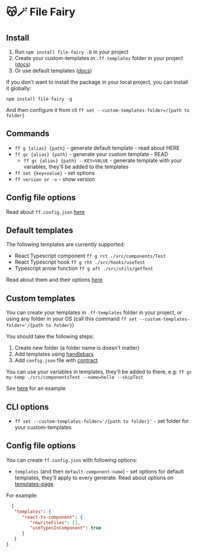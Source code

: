 # 😽🪄 File Fairy

## Install

1. Run `npm install file-fairy -D` in your project
2. Create your custom-templates in `.ff-templates` folder in your project ([docs](./docs/HOW-TO-CREATE-CUSTOM-TEMPLATE.md))
3. Or use default templates ([docs](https://github.com/footzi/file-fairy/blob/main/docs/DEFAULT-TEMPLATES.md))

If you don't want to install the package in your local project, you can install it globally:

`npm install file-fairy -g`

And then configure it from cli `ff set --custom-templates-folder=/{path to folder}`

## Commands
- `ff g {alias} {path}` - generate default template - read about HERE
- `ff gc {alias} {path}` - generate your custom template - READ
    - `ff gc {alias} {path} --KEY=VALUE` - generate template with your variables, they'll be added to the templates
- `ff set {key=value}` - set options
- `ff version or -v` - show version

## Config file options 
Read about `ff.config.json` [here](https://github.com/footzi/file-fairy/blob/main/docs/DEFAULT-TEMPLATES.md)

## Default templates
The following templates are currently supported:
- React Typescript component `ff g rct ./src/components/Test`
- React Typescript hook `ff g rht ./src/hooks/useTest`
- Typescript arrow function `ff g aft ./src/utils/getTest`

Read about them and their options [here](https://github.com/footzi/file-fairy/blob/main/docs/DEFAULT-TEMPLATES.md)

## Custom templates
You can create your templates in `.ff-templates` folder in your project, or using any folder in your OS (call this command `ff set --custom-templates-folder='/{path to folder}`)

You should take the following steps:
1. Create new folder (a folder name is doesn't matter)
2. Add templates using [handlebars](https://handlebarsjs.com/)
3. Add `config.json` file with [contract](https://github.com/footzi/file-fairy/blob/main/docs/CONFIG-JSON.md)

You can use your variables in templates, they'll be added to there, e.g:
`ff gc my-temp ./src/componentsTest --name=hello --skipTest`

See [here](https://github.com/footzi/file-fairy/tree/main/src/custom-template-examples) for an example

## CLI options
- `ff set --custom-templates-folder='/{path to folder}'` - set folder for your custom-templates

## Config file options
You can create `ff.config.json` with following options:
- `templates` (and then `default-component-name`) - set options for default templates, they'll apply to every generate. Read about options on [templates-page](https://github.com/footzi/file-fairy/blob/main/docs/DEFAULT-TEMPLATES.md)

For example:
```json
  {
   "templates": {
      "react-ts-component": {
         "rewriteFiles": [],
         "useTypesInComponent": true
      }
   }
}
```
